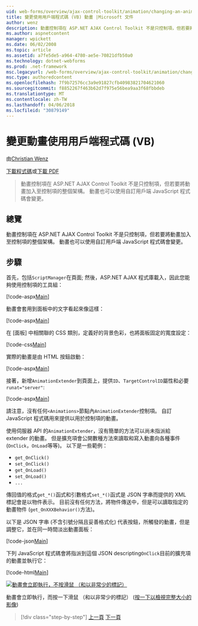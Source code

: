 ```yaml
---
uid: web-forms/overview/ajax-control-toolkit/animation/changing-an-animation-using-client-side-code-vb
title: 變更使用用戶端程式碼 (VB) 動畫 |Microsoft 文件
author: wenz
description: 動畫控制項在 ASP.NET AJAX Control Toolkit 不是只控制項，但若要將動畫加入至控制項的整個架構。 動畫也可以...
ms.author: aspnetcontent
manager: wpickett
ms.date: 06/02/2008
ms.topic: article
ms.assetid: a7fe5de5-a964-4780-ae5e-70821dfb50a0
ms.technology: dotnet-webforms
ms.prod: .net-framework
msc.legacyurl: /web-forms/overview/ajax-control-toolkit/animation/changing-an-animation-using-client-side-code-vb
msc.type: authoredcontent
ms.openlocfilehash: 7f9b72576cc3a9e91827cfb40983821704621060
ms.sourcegitcommit: f8852267f463b62d7f975e56bea9aa3f68fbbdeb
ms.translationtype: MT
ms.contentlocale: zh-TW
ms.lasthandoff: 04/06/2018
ms.locfileid: "30879149"
---
```

<a name="changing-an-animation-using-client-side-code-vb"></a>變更動畫使用用戶端程式碼 (VB)
====================
由[Christian Wenz](https://github.com/wenz)

[下載程式碼](http://download.microsoft.com/download/f/9/a/f9a26acd-8df4-4484-8a18-199e4598f411/Animation11.vb.zip)或[下載 PDF](http://download.microsoft.com/download/6/7/1/6718d452-ff89-4d3f-a90e-c74ec2d636a3/animation11VB.pdf)

> 動畫控制項在 ASP.NET AJAX Control Toolkit 不是只控制項，但若要將動畫加入至控制項的整個架構。 動畫也可以使用自訂用戶端 JavaScript 程式碼會變更。


## <a name="overview"></a>總覽

動畫控制項在 ASP.NET AJAX Control Toolkit 不是只控制項，但若要將動畫加入至控制項的整個架構。 動畫也可以使用自訂用戶端 JavaScript 程式碼會變更。

## <a name="steps"></a>步驟

首先，包括`ScriptManager`在頁面; 然後，ASP.NET AJAX 程式庫載入，因此您能夠使用控制項的工具組：

[!code-aspx[Main](changing-an-animation-using-client-side-code-vb/samples/sample1.aspx)]

動畫會套用到面板中的文字看起來像這樣：

[!code-aspx[Main](changing-an-animation-using-client-side-code-vb/samples/sample2.aspx)]

在 [面板] 中相關聯的 CSS 類別，定義好的背景色彩，也將面板固定的寬度設定：

[!code-css[Main](changing-an-animation-using-client-side-code-vb/samples/sample3.css)]

實際的動畫是由 HTML 按鈕啟動：

[!code-aspx[Main](changing-an-animation-using-client-side-code-vb/samples/sample4.aspx)]

接著，新增`AnimationExtender`到頁面上，提供`ID`、`TargetControlID`屬性和必要`runat="server"`:

[!code-aspx[Main](changing-an-animation-using-client-side-code-vb/samples/sample5.aspx)]

請注意，沒有任何`<Animations>`節點內`AnimationExtender`控制項。 自訂 JavaScript 程式碼用來提供以用於控制項的動畫。

使用伺服器 API 的`AnimationExtender`，沒有簡單的方法可以尚未指派給 extender 的動畫。 但是擴充項會公開數種方法來讀取和寫入動畫向各種事件 (`OnClick`，`OnLoad`等等)。 以下是一些範例：

- `get_OnClick()`
- `set_OnClick()`
- `get_OnLoad()`
- `set_OnLoad()`
- `...`

傳回值的格式`get_*()`函式和引數格式`set_*()`函式是 JSON 字串而提供的 XML 標記會是以物件表示。 目前沒有任何方法，將物件傳送中，但是可以讀取指定的動畫物件 (`get_OnXXXBehavior()`方法)。

以下是 JSON 字串 (不含引號分隔且妥善格式化) 代表按鈕，所觸發的動畫，但是調整它，並在同一時間淡出動畫面板：

[!code-json[Main](changing-an-animation-using-client-side-code-vb/samples/sample6.json)]

下列 JavaScript 程式碼會將指派到這個 JSON descripting`OnClick`目前的擴充項的動畫並執行它：

[!code-html[Main](changing-an-animation-using-client-side-code-vb/samples/sample7.html)]


[![動畫會立即執行，不按滑鼠 （和以非常少的標記）](changing-an-animation-using-client-side-code-vb/_static/image2.png)](changing-an-animation-using-client-side-code-vb/_static/image1.png)

動畫會立即執行，而按一下滑鼠 （和以非常少的標記） ([按一下以檢視完整大小的影像](changing-an-animation-using-client-side-code-vb/_static/image3.png))

> [!div class="step-by-step"]
> [上一頁](executing-animations-using-client-side-code-vb.md)
> [下一頁](animating-an-updatepanel-control-vb.md)
